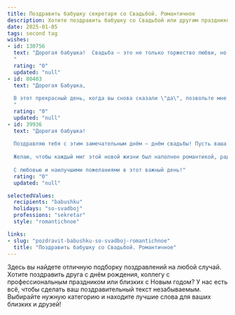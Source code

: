 ```yaml
---
title: Поздравить бабушку секретаря со Свадьбой. Романтичное
description: Хотите поздравить бабушку со Свадьбой или другим праздником? Наш ИИ создаст незабываемое поздравление, а вы обязательно выделитесь среди других.  
date: 2025-01-05
tags: second tag
wishes:
- id: 130756
  text: "Дорогая бабушка!  Свадьба – это не только торжество любви, но и начало новой, прекрасной главы вашей жизни. Пусть эта глава будет наполнена нежностью, заботой и счастьем, пусть каждый ваш день будет таким же солнечным и ярким, как сегодня.  Пусть ваша любовь будет вечной, как ваша преданность профессии секретаря –  вы всегда были образцом точности,  доброты и  изящества.  Поздравляю вас с этим чудесным событием!  Горько!
  "
  rating: "0"
  updated: "null"
- id: 80403
  text: "Дорогая Бабушка,
  
  В этот прекрасный день, когда вы снова сказали \"да\", позвольте мне, от всего сердца, поздравить вас с этой важной датой! Как секретарь, вы всегда были образцом порядка и элегантности, а ваша любовь к жизни – истинное вдохновение. Пусть эта свадьба станет новым началом, полным радости, любви и счастья. Желаю вам долгих лет, проведенных в объятиях любимого человека!
  "
  rating: "0"
  updated: "null"
- id: 39936
  text: "Дорогая бабушка!
  
  Поздравляю тебя с этим замечательным днём – днём свадьбы! Пусть ваша любовь будет такой же крепкой и нежной, как добрые воспоминания о ваших юных годах. Ты - словно секретарь счастья, хранительница тепла и уюта в нашей семье.
  
  Желаю, чтобы каждый миг этой новой жизни был наполнен романтикой, радостью и пониманием. Пусть ваши сердца звучат в унисон, а совместный путь будет прямым и освещённым светом любви.
  
  С любовью и наилучшими пожеланиями в этот важный день!"
  rating: "0"
  updated: "null"

selectedValues:
  recipients: "babushku"
  holidays: "so-svadboj"
  professions: "sekretar"
  style: "romantichnoe"

links:
- slug: "pozdravit-babushku-so-svadboj-romantichnoe"
  title: "Поздравить бабушку со Свадьбой. Романтичное"
---
```


Здесь вы найдете отличную подборку поздравлений на любой случай.
Хотите поздравить друга с днём рождения, коллегу с профессиональным праздником или близких с Новым годом? У нас есть всё, чтобы сделать ваш поздравительный текст незабываемым. Выбирайте нужную категорию и находите лучшие слова для ваших близких и друзей!
